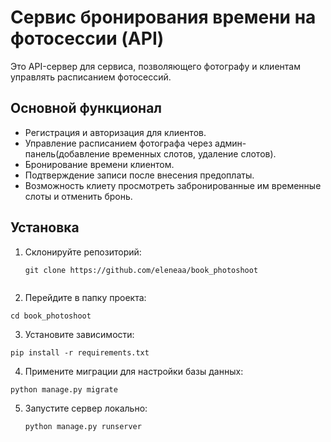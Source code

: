 # Сервис бронирования времени на фотосессии (API)

Это API-сервер для сервиса, позволяющего фотографу и клиентам управлять расписанием фотосессий. 

## Основной функционал
- Регистрация и авторизация для клиентов.
- Управление расписанием фотографа через админ-панель(добавление временных слотов, удаление слотов).
- Бронирование времени клиентом.
- Подтверждение записи после внесения предоплаты.
- Возможность клиету просмотреть забронированные им временные слоты и отменить бронь.


## Установка

1. Склонируйте репозиторий:
   ```
   git clone https://github.com/eleneaa/book_photoshoot
  
2. Перейдите в папку проекта:
  ```
cd book_photoshoot
```

3. Установите зависимости:
  ```
  pip install -r requirements.txt
```

4. Примените миграции для настройки базы данных:
  ```
  python manage.py migrate
```

5. Запустите сервер локально:
   ```
   python manage.py runserver
```
